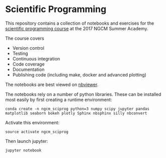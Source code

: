 # Scientific Programming

This repository contains a collection of notebooks and exercises for the [scientific programming course](http://ngcm.soton.ac.uk/summer-academy/sciprog.html) at the 2017 NGCM Summer Academy.

The course covers
- Version control
- Testing
- Continuous integration
- Code coverage
- Documentation
- Publishing code (including make, docker and advanced plotting)

The notebooks are best viewed on [nbviewer](https://nbviewer.jupyter.org/github/harpolea/scientific_programming).

The notebooks rely on a number of python libraries. These can be installed most easily by first creating a runtime environment:

    conda create -n ngcm_sciprog python=3 numpy scipy jupyter pandas matplotlib seaborn bokeh plotly Sphinx nbsphinx silly nbconvert    

Activate this environment:

    source activate ngcm_sciprog

Then launch jupyter:

    jupyter notebook
